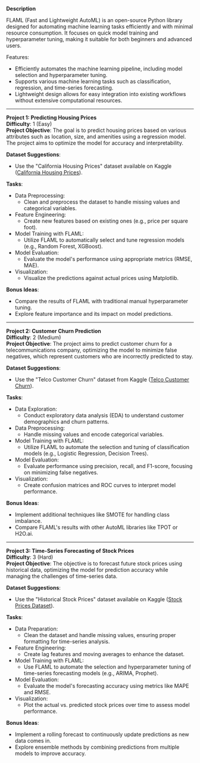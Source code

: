**Description**

FLAML (Fast and Lightweight AutoML) is an open-source Python library designed for automating machine learning tasks efficiently and with minimal resource consumption. It focuses on quick model training and hyperparameter tuning, making it suitable for both beginners and advanced users. 

Features:
- Efficiently automates the machine learning pipeline, including model selection and hyperparameter tuning.
- Supports various machine learning tasks such as classification, regression, and time-series forecasting.
- Lightweight design allows for easy integration into existing workflows without extensive computational resources.

---

**Project 1: Predicting Housing Prices**  
**Difficulty**: 1 (Easy)  
**Project Objective**: The goal is to predict housing prices based on various attributes such as location, size, and amenities using a regression model. The project aims to optimize the model for accuracy and interpretability.

**Dataset Suggestions**: 
- Use the "California Housing Prices" dataset available on Kaggle ([California Housing Prices](https://www.kaggle.com/c/house-prices-advanced-regression-techniques/data)).

**Tasks**:
- Data Preprocessing:
    - Clean and preprocess the dataset to handle missing values and categorical variables.
- Feature Engineering:
    - Create new features based on existing ones (e.g., price per square foot).
- Model Training with FLAML:
    - Utilize FLAML to automatically select and tune regression models (e.g., Random Forest, XGBoost).
- Model Evaluation:
    - Evaluate the model's performance using appropriate metrics (RMSE, MAE).
- Visualization:
    - Visualize the predictions against actual prices using Matplotlib.

**Bonus Ideas**: 
- Compare the results of FLAML with traditional manual hyperparameter tuning.
- Explore feature importance and its impact on model predictions.

---

**Project 2: Customer Churn Prediction**  
**Difficulty**: 2 (Medium)  
**Project Objective**: The project aims to predict customer churn for a telecommunications company, optimizing the model to minimize false negatives, which represent customers who are incorrectly predicted to stay.

**Dataset Suggestions**: 
- Use the "Telco Customer Churn" dataset from Kaggle ([Telco Customer Churn](https://www.kaggle.com/datasets/blastchar/telco-customer-churn)).

**Tasks**:
- Data Exploration:
    - Conduct exploratory data analysis (EDA) to understand customer demographics and churn patterns.
- Data Preprocessing:
    - Handle missing values and encode categorical variables.
- Model Training with FLAML:
    - Utilize FLAML to automate the selection and tuning of classification models (e.g., Logistic Regression, Decision Trees).
- Model Evaluation:
    - Evaluate performance using precision, recall, and F1-score, focusing on minimizing false negatives.
- Visualization:
    - Create confusion matrices and ROC curves to interpret model performance.

**Bonus Ideas**: 
- Implement additional techniques like SMOTE for handling class imbalance.
- Compare FLAML's results with other AutoML libraries like TPOT or H2O.ai.

---

**Project 3: Time-Series Forecasting of Stock Prices**  
**Difficulty**: 3 (Hard)  
**Project Objective**: The objective is to forecast future stock prices using historical data, optimizing the model for prediction accuracy while managing the challenges of time-series data.

**Dataset Suggestions**: 
- Use the "Historical Stock Prices" dataset available on Kaggle ([Stock Prices Dataset](https://www.kaggle.com/datasets/srajanmishra/stock-prices-dataset)).

**Tasks**:
- Data Preparation:
    - Clean the dataset and handle missing values, ensuring proper formatting for time-series analysis.
- Feature Engineering:
    - Create lag features and moving averages to enhance the dataset.
- Model Training with FLAML:
    - Use FLAML to automate the selection and hyperparameter tuning of time-series forecasting models (e.g., ARIMA, Prophet).
- Model Evaluation:
    - Evaluate the model's forecasting accuracy using metrics like MAPE and RMSE.
- Visualization:
    - Plot the actual vs. predicted stock prices over time to assess model performance.

**Bonus Ideas**: 
- Implement a rolling forecast to continuously update predictions as new data comes in.
- Explore ensemble methods by combining predictions from multiple models to improve accuracy.

